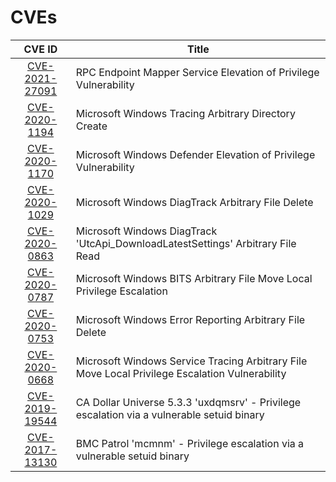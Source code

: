 # CVEs

| CVE ID | Title |
| :---: | --- |
| [CVE-2021-27091](https://msrc.microsoft.com/update-guide/en-US/vulnerability/CVE-2021-27091) | RPC Endpoint Mapper Service Elevation of Privilege Vulnerability |
| [CVE-2020-1194](https://portal.msrc.microsoft.com/en-US/security-guidance/advisory/CVE-2020-1194) | Microsoft Windows Tracing Arbitrary Directory Create |
| [CVE-2020-1170](https://portal.msrc.microsoft.com/en-US/security-guidance/advisory/CVE-2020-1170) | Microsoft Windows Defender Elevation of Privilege Vulnerability |
| [CVE-2020-1029](https://portal.msrc.microsoft.com/en-US/security-guidance/advisory/CVE-2020-1029) | Microsoft Windows DiagTrack Arbitrary File Delete |
| [CVE-2020-0863](https://portal.msrc.microsoft.com/en-US/security-guidance/advisory/CVE-2020-0863) | Microsoft Windows DiagTrack 'UtcApi_DownloadLatestSettings' Arbitrary File Read |
| [CVE-2020-0787](https://portal.msrc.microsoft.com/en-US/security-guidance/advisory/CVE-2020-0787) | Microsoft Windows BITS Arbitrary File Move Local Privilege Escalation |
| [CVE-2020-0753](https://portal.msrc.microsoft.com/en-US/security-guidance/advisory/CVE-2020-0753) | Microsoft Windows Error Reporting Arbitrary File Delete |
| [CVE-2020-0668](https://portal.msrc.microsoft.com/en-US/security-guidance/advisory/CVE-2020-0668) | Microsoft Windows Service Tracing Arbitrary File Move Local Privilege Escalation Vulnerability |
| [CVE-2019-19544](https://cve.mitre.org/cgi-bin/cvename.cgi?name=CVE-2019-19544) | CA Dollar Universe 5.3.3 'uxdqmsrv' - Privilege escalation via a vulnerable setuid binary |
| [CVE-2017-13130](https://cve.mitre.org/cgi-bin/cvename.cgi?name=CVE-2017-13130) | BMC Patrol 'mcmnm' - Privilege escalation via a vulnerable setuid binary |
